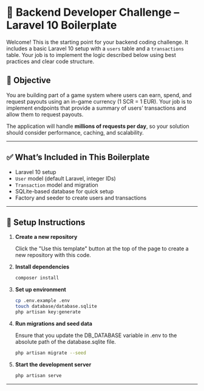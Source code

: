 # 🧪 Backend Developer Challenge – Laravel 10 Boilerplate

Welcome! This is the starting point for your backend coding challenge. It includes a basic Laravel 10 setup with a `users` table and a `transactions` table. Your job is to implement the logic described below using best practices and clear code structure.

## 🧠 Objective

You are building part of a game system where users can earn, spend, and request payouts using an in-game currency (1 SCR = 1 EUR). Your job is to implement endpoints that provide a summary of users’ transactions and allow them to request payouts.

The application will handle **millions of requests per day**, so your solution should consider performance, caching, and scalability.

---

## ✅ What’s Included in This Boilerplate

- Laravel 10 setup
- `User` model (default Laravel, integer IDs)
- `Transaction` model and migration
- SQLite-based database for quick setup
- Factory and seeder to create users and transactions

---

## 🔧 Setup Instructions

1. **Create a new repository**

   Click the "Use this template" button at the top of the page to create a new repository with this code.


2. **Install dependencies**
    ```bash
    composer install
    ```

3. **Set up environment**
    ```bash
    cp .env.example .env
    touch database/database.sqlite
    php artisan key:generate
    ```

4. **Run migrations and seed data**

   Ensure that you update the DB_DATABASE variable in .env to the absolute path of the database.sqlite file.   

    ```bash
    php artisan migrate --seed
    ```

5. **Start the development server**
    ```bash
    php artisan serve
    ```

---


